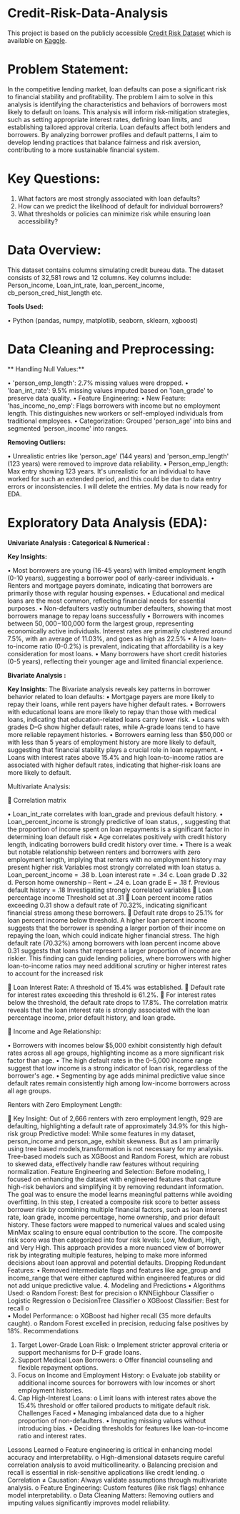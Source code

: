 # Credit-Risk-Data-Analysis
This project is based on the publicly accessible [Credit Risk Dataset](https://www.kaggle.com/datasets/laotse/credit-risk-dataset) which is available on [Kaggle](https://www.kaggle.com/).



# Problem Statement:

In the competitive lending market, loan defaults can pose a significant risk to financial stability and profitability. The problem I aim to solve in this analysis is identifying the characteristics and behaviors of borrowers most likely to default on loans. This analysis will inform risk-mitigation strategies, such as setting appropriate interest rates, defining loan limits, and establishing tailored approval criteria. Loan defaults affect both lenders and borrowers. By analyzing borrower profiles and default patterns, I aim to develop lending practices that balance fairness and risk aversion, contributing to a more sustainable financial system.

# Key Questions:

1.	What factors are most strongly associated with loan defaults?
2.	How can we predict the likelihood of default for individual borrowers?
3.	What thresholds or policies can minimize risk while ensuring loan accessibility?
   
# Data Overview:

This dataset contains columns simulating credit bureau data. The dataset consists of 32,581 rows and 12 columns. Key columns include: Person_income, Loan_int_rate, loan_percent_income, cb_person_cred_hist_length etc.

**Tools Used:**

•	 Python (pandas, numpy, matplotlib, seaborn, sklearn, xgboost)


# Data Cleaning and Preprocessing:
   
**	Handling Null Values:**

•	'person_emp_length': 2.7% missing values were dropped.
•	'loan_int_rate': 9.5% missing values imputed based on 'loan_grade' to preserve data quality.
•	Feature Engineering:
•	New Feature: 'has_income_no_emp': Flags borrowers with income but no employment length. This distinguishes new workers or self-employed individuals from traditional employees.
•	Categorization: Grouped 'person_age' into bins and segmented 'person_income' into ranges.

 **Removing Outliers:**

•	 Unrealistic entries like 'person_age' (144 years) and 'person_emp_length' (123 years) were removed to improve data reliability.
•  Person_emp_length: Max entry showing 123 years. It's unrealistic for an individual to have worked for such an extended period, and this could be due to data entry errors or inconsistencies. I will delete the entries. My data is now ready for EDA.

# Exploratory Data Analysis (EDA):

**Univariate Analysis :  Categorical & Numerical :**

**Key Insights:**

•	Most borrowers are young (16-45 years) with limited employment length (0-10 years), suggesting a borrower pool of early-career individuals.
•	Renters and mortgage payers dominate, indicating that borrowers are primarily those with regular housing expenses.
•	Educational and medical loans are the most common, reflecting financial needs for essential purposes.
•	Non-defaulters vastly outnumber defaulters, showing that most borrowers manage to repay loans successfully
•	Borrowers with incomes between $50,000-$100,000 form the largest group, representing economically active individuals. Interest rates are primarily clustered around 7.5%, with an average of 11.03%, and goes as high as 22.5%
•	A low loan-to-income ratio (0-0.2%) is prevalent, indicating that affordability is a key consideration for most loans.
•	Many borrowers have short credit histories (0-5 years), reflecting their younger age and limited financial experience.

**Bivariate Analysis :**

**Key Insights:**
The Bivariate analysis reveals key patterns in borrower behavior related to loan defaults:
•	Mortgage payers are more likely to repay their loans, while rent payers have higher default rates.
•	Borrowers with educational loans are more likely to repay than those with medical loans, indicating that education-related loans carry lower risk.
•	Loans with grades D–G show higher default rates, while A-grade loans tend to have more reliable repayment histories.
•	Borrowers earning less than $50,000 or with less than 5 years of employment history are more likely to default, suggesting that financial stability plays a crucial role in loan repayment.
•	Loans with interest rates above 15.4% and high loan-to-income ratios are associated with higher default rates, indicating that higher-risk loans are more likely to default.

Multivariate Analysis:

	Correlation matrix
 
•	Loan_int_rate correlates with loan_grade and previous default history.
•	Loan_percent_income is strongly predictive of loan status, , suggesting that the proportion of income spent on loan repayments is a significant factor in determining loan default risk
•	Age correlates positively with credit history length, indicating borrowers build credit history over time.
•	There is a weak but notable relationship between renters and borrowers with zero employment length, implying that renters with no employment history may present higher risk
Variables most strongly correlated with loan status
a.	Loan_percent_income = .38
b.	Loan interest rate = .34
c.	Loan grade D .32
d.	Person home ownership – Rent = .24
e.	Loan grade E = .18
f.	Previous default history = .18
Investigating strongly correlated variables
	Loan percentage income
Threshold set at .31
	Loan percent income ratios exceeding 0.31 show a default rate of 70.32%, indicating significant financial stress among these borrowers.
	Default rate drops to 25.1% for loan percent income below threshold.
A higher loan percent income suggests that the borrower is spending a larger portion of their income on repaying the loan, which could indicate higher financial stress. The high default rate (70.32%) among borrowers with loan percent income above 0.31 suggests that loans that represent a larger proportion of income are riskier. This finding can guide lending policies, where borrowers with higher loan-to-income ratios may need additional scrutiny or higher interest rates to account for the increased risk


   
	Loan Interest Rate:
A threshold of 15.4% was established.
	Default rate for interest rates exceeding this threshold is 61.2%.
	For interest rates below the threshold, the default rate drops to 17.8%.
The correlation matrix reveals that the loan interest rate is strongly associated with the loan percentage income, prior default history, and loan grade.

   
	Income and Age Relationship: 


 

•	Borrowers with incomes below $5,000 exhibit consistently high default rates across all age groups, highlighting income as a more significant risk factor than age.
•	The high default rates in the $0–$5,000 income range suggest that low income is a strong indicator of loan risk, regardless of the borrower's age.
•	Segmenting by age adds minimal predictive value since default rates remain consistently high among low-income borrowers across all age groups.

Renters with Zero Employment Length:
 
	Key Insight: Out of 2,666 renters with zero employment length, 929 are defaulting, highlighting a default rate of approximately 34.9% for this high-risk group
Predictive model:
While some features in my dataset, person_income and person_age, exhibit skewness. But as I am primarily using tree based models,transformation is not necessary for my analysis. Tree-based models such as XGBoost and Random Forest, which are robust to skewed data, effectively handle raw features without requiring normalization.
Feature Engineering and Selection:
Before modeling, I focused on enhancing the dataset with engineered features that capture high-risk behaviors and simplifying it by removing redundant information. The goal was to ensure the model learns meaningful patterns while avoiding overfitting.
In this step, I created a composite risk score to better assess borrower risk by combining multiple financial factors, such as loan interest rate, loan grade, income percentage, home ownership, and prior default history. These factors were mapped to numerical values and scaled using MinMax scaling to ensure equal contribution to the score. The composite risk score was then categorized into four risk levels: Low, Medium, High, and Very High. This approach provides a more nuanced view of borrower risk by integrating multiple features, helping to make more informed decisions about loan approval and potential defaults.
Dropping Redundant Features:
•	Removed intermediate flags and features like age_group and income_range that were either captured within engineered features or did not add unique predictive value.
4. Modeling and Predictions
•	Algorithms Used:
o	Random Forest: Best for precision 
o	KNNEighbour Classifier
o	Logistic Regression
o	DecisionTree Classifier
o	XGBoost Classifier: Best for recall 
o	
•	Model Performance:
o	XGBoost had higher recall (35 more defaults caught).
o	Random Forest excelled in precision, reducing false positives by 18%.
Recommendations
1.	Target Lower-Grade Loan Risk:
o	Implement stricter approval criteria or support mechanisms for D–F grade loans.
2.	Support Medical Loan Borrowers:
o	Offer financial counseling and flexible repayment options.
3.	Focus on Income and Employment History:
o	Evaluate job stability or additional income sources for borrowers with low incomes or short employment histories.
4.	Cap High-Interest Loans:
o	Limit loans with interest rates above the 15.4% threshold or offer tailored products to mitigate default risk. 
Challenges Faced
•	Managing imbalanced data due to a higher proportion of non-defaulters.
•	Imputing missing values without introducing bias.
•	Deciding thresholds for features like loan-to-income ratio and interest rates.

Lessons Learned
o	Feature engineering is critical in enhancing model accuracy and interpretability.
o	High-dimensional datasets require careful correlation analysis to avoid multicollinearity.
o	Balancing precision and recall is essential in risk-sensitive applications like credit lending.
o	Correlation ≠ Causation: Always validate assumptions through multivariate analysis.
o	Feature Engineering: Custom features (like risk flags) enhance model interpretability.
o	Data Cleaning Matters: Removing outliers and imputing values significantly improves model reliability.

